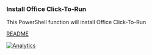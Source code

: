 ### Install Office Click-To-Run
This PowerShell function will install Office Click-To-Run 

[README](https://github.com/OfficeDev/Office-IT-Pro-Deployment-Scripts/wiki/README_Install-OfficeClickToRun)

[![Analytics](https://ga-beacon.appspot.com/UA-70271323-4/README_Install-OfficeClickToRun?pixel)](https://github.com/OfficeDev/Office-IT-Pro-Deployment-Scripts)

